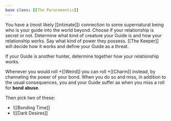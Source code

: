 ```yaml
---
base class: [[The Pararomantic]]
---
```

 You have a (most likely [[intimate]]) connection to some supernatural being who is your guide into the world beyond. Choose if your relationship is secret or not.
Determine what kind of creature your Guide is and how your relationship works. Say what kind of power they possess. [[The Keeper]] will decide how it works and define your Guide as a threat.

If your Guide is another hunter, determine together how your relationship works.

Whenever you would roll +[[Weird]] you can roll +[[Charm]] instead, by channeling the power of your bond. When you do so and miss, in addition to the usual consequences, you and your Guide suffer as when you miss a roll for **bond abuse**.

Then pick two of these:
- ![[Bonding Time]]
- ![[Dark Desires]]

